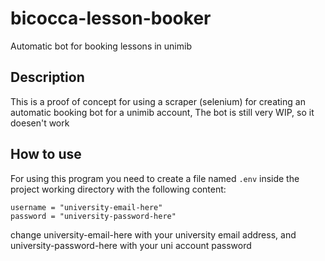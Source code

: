 # bicocca-lesson-booker
Automatic bot for booking lessons in unimib

## Description
This is a proof of concept for using a scraper (selenium) for creating an automatic booking bot for a unimib account,
The bot is still very WIP, so it doesen't work

## How to use
For using this program you need to create a file named `.env` inside the project working directory with the following content:
```
username = "university-email-here"
password = "university-password-here"
```
change university-email-here with your university email address, and university-password-here with your uni account password
